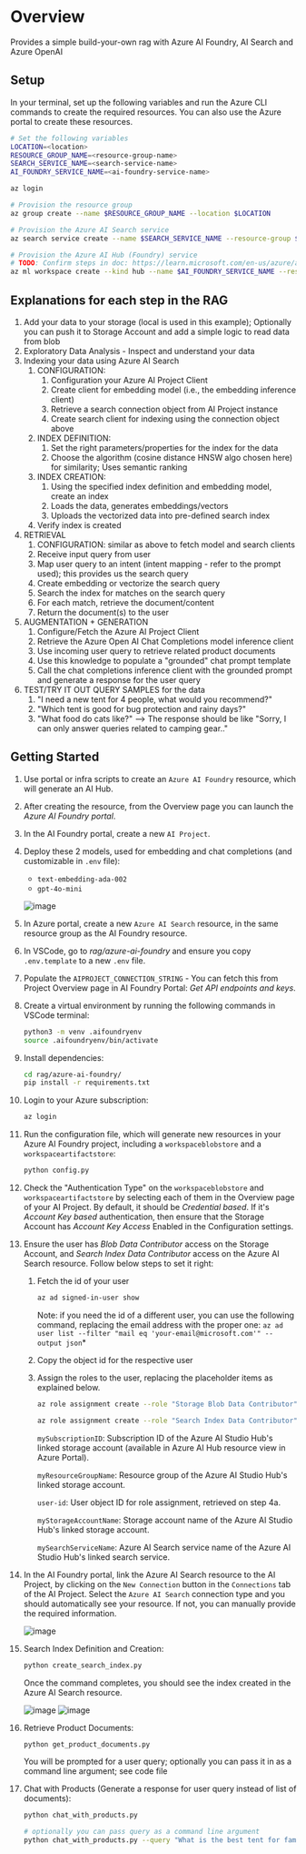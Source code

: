# Overview

Provides a simple build-your-own rag with Azure AI Foundry, AI Search and Azure OpenAI

## Setup

In your terminal, set up the following variables and run the Azure CLI commands to create the required resources. You can also use the Azure portal to create these resources.

```bash
# Set the following variables
LOCATION=<location>
RESOURCE_GROUP_NAME=<resource-group-name>
SEARCH_SERVICE_NAME=<search-service-name>
AI_FOUNDRY_SERVICE_NAME=<ai-foundry-service-name>
```

```bash
az login

# Provision the resource group
az group create --name $RESOURCE_GROUP_NAME --location $LOCATION

# Provision the Azure AI Search service
az search service create --name $SEARCH_SERVICE_NAME --resource-group $RESOURCE_GROUP_NAME --location $LOCATION --sku Standard

# Provision the Azure AI Hub (Foundry) service
# TODO: Confirm steps in doc: https://learn.microsoft.com/en-us/azure/ai-foundry/how-to/develop/create-hub-project-sdk?tabs=azurecli are correct and enough
az ml workspace create --kind hub --name $AI_FOUNDRY_SERVICE_NAME --resource-group $RESOURCE_GROUP_NAME
```

## Explanations for each step in the RAG

1. Add your data to your storage (local is used in this example); Optionally you can push it to Storage Account and add a simple logic to read data from blob
1. Exploratory Data Analysis - Inspect and understand your data
1. Indexing your data using Azure AI Search
   1. CONFIGURATION:
      1. Configuration your Azure AI Project Client
      1. Create client for embedding model (i.e., the embedding inference client)
      1. Retrieve a search connection object from AI Project instance
      1. Create search client for indexing using the connection object above
   1. INDEX DEFINITION:
      1. Set the right parameters/properties for the index for the data
      1. Choose the algorithm (cosine distance HNSW algo chosen here) for similarity; Uses semantic ranking
   1. INDEX CREATION:
      1. Using the specified index definition and embedding model, create an index
      1. Loads the data, generates embeddings/vectors
      1. Uploads the vectorized data into pre-defined search index
   1. Verify index is created
1. RETRIEVAL
   1. CONFIGURATION: similar as above to fetch model and search clients
   1. Receive input query from user
   1. Map user query to an intent (intent mapping - refer to the prompt used); this provides us the search query
   1. Create embedding or vectorize the search query
   1. Search the index for matches on the search query
   1. For each match, retrieve the document/content
   1. Return the document(s) to the user
1. AUGMENTATION + GENERATION
   1. Configure/Fetch the Azure AI Project Client
   1. Retrieve the Azure Open AI Chat Completions model inference client
   1. Use incoming user query to retrieve related product documents
   1. Use this knowledge to populate a "grounded" chat prompt template
   1. Call the chat completions inference client with the grounded prompt and generate a response for the user query
1. TEST/TRY IT OUT QUERY SAMPLES for the data
   1. "I need a new tent for 4 people, what would you recommend?"
   1. "Which tent is good for bug protection and rainy days?"
   1. "What food do cats like?" --> The response should be like "Sorry, I can only answer queries related to camping gear.."

## Getting Started

1. Use portal or infra scripts to create an `Azure AI Foundry` resource, which will generate an AI Hub.
1. After creating the resource, from the Overview page you can launch the *Azure AI Foundry portal*.
1. In the AI Foundry portal, create a new `AI Project`.
1. Deploy these 2 models, used for embedding and chat completions (and customizable in `.env` file):
   * `text-embedding-ada-002`
   * `gpt-4o-mini`

   ![image](assets/deployModels.png)

1. In Azure portal, create a new `Azure AI Search` resource, in the same resource group as the AI Foundry resource.
1. In VSCode, go to *rag/azure-ai-foundry* and ensure you copy `.env.template` to a new `.env` file.
1. Populate the `AIPROJECT_CONNECTION_STRING` - You can fetch this from Project Overview page in AI Foundry Portal: *Get API endpoints and keys*.
1. Create a virtual environment by running the following commands in VSCode terminal:

   ```bash
   python3 -m venv .aifoundryenv
   source .aifoundryenv/bin/activate
   ```

1. Install dependencies:

   ```bash
   cd rag/azure-ai-foundry/
   pip install -r requirements.txt
   ```

1. Login to your Azure subscription:

   ```bash
   az login
   ```

1. Run the configuration file, which will generate new resources in your Azure AI Foundry project, including a `workspaceblobstore` and a `workspaceartifactstore`:

   ```bash
   python config.py
   ```

1. Check the "Authentication Type" on the `workspaceblobstore` and `workspaceartifactstore` by selecting each of them in the Overview page of your AI Project. By default, it should be *Credential based*. If it's *Account Key based* authentication, then ensure that the Storage Account has *Account Key Access* Enabled in the Configuration settings.

1. Ensure the user has *Blob Data Contributor* access on the Storage Account, and *Search Index Data Contributor* access on the Azure AI Search resource. Follow below steps to set it right:

   1. Fetch the id of your user

      ```bash
      az ad signed-in-user show
      ```

      Note: if you need the id of a different user, you can use the following command, replacing the email address with the proper one: `az ad user list --filter "mail eq 'your-email@microsoft.com'" --output json`*

   1. Copy the object id for the respective user

   1. Assign the roles to the user, replacing the placeholder items as explained below.

      ```bash
      az role assignment create --role "Storage Blob Data Contributor" --scope /subscriptions/<mySubscriptionID>/resourceGroups/<myResourceGroupName>/providers/Microsoft.Storage/storageAccounts/<myStorageAccountName> --assignee-principal-type User --assignee-object-id "<user-id>"

      az role assignment create --role "Search Index Data Contributor" --scope /subscriptions/<mySubscriptionID>/resourceGroups/<myResourceGroupName>/providers/Microsoft.Search/searchServices/<mySearchServiceName> --assignee-principal-type User --assignee-object-id "<user-id>"
      ```

      `mySubscriptionID`: Subscription ID of the Azure AI Studio Hub's linked storage account (available in Azure AI Hub resource view in Azure Portal).

      `myResourceGroupName`: Resource group of the Azure AI Studio Hub's linked storage account.

      `user-id`: User object ID for role assignment, retrieved on step 4a.

      `myStorageAccountName`: Storage account name of the Azure AI Studio Hub's linked storage account.

      `mySearchServiceName`: Azure AI Search service name of the Azure AI Studio Hub's linked search service.

1. In the AI Foundry portal, link the Azure AI Search resource to the AI Project, by clicking on the `New Connection` button in the `Connections` tab of the AI Project. Select the `Azure AI Search` connection type and you should automatically see your resource. If not, you can manually provide the required information.

   ![image](assets/newConnection.png)

1. Search Index Definition and Creation:

   ```bash
   python create_search_index.py
   ```

   Once the command completes, you should see the index created in the Azure AI Search resource.

   ![image](assets/index.png)
   ![image](assets/indexSearch.png)

1. Retrieve Product Documents:

   ```bash
   python get_product_documents.py
   ```

   You will be prompted for a user query; optionally you can pass it in as a command line argument; see code file

1. Chat with Products (Generate a response for user query instead of list of documents):

   ```bash
   python chat_with_products.py

   # optionally you can pass query as a command line argument
   python chat_with_products.py --query "What is the best tent for families?"
   ```
